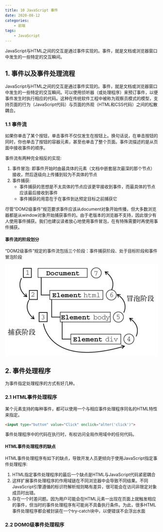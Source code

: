 ```yaml
---
title: 10 JavaScript 事件
date: 2020-08-12
categories:
    - 前端
tags:
	- JavaScript
---
```

JavaScript与HTML之间的交互是通过事件实现的。事件，就是文档或浏览器窗口中发生的一些特定的交互瞬间。
<!-- more -->

## 1. 事件以及事件处理流程
JavaScript与HTML之间的交互是通过事件实现的。事件，就是文档或浏览器窗口中发生的一些特定的交互瞬间。可以使用侦听器（或处理程序）来预订事件，以便事件发生时执行相应的代码。这种在传统软件工程中被称为观察员模式的模型，支持页面的行为（JavaScript代码）与页面的外观（HTML和CSS代码）之间的松散耦合。

### 1.1 事件流
如果你单击了某个按钮，单击事件不仅仅发生在按钮上。换句话说，在单击按钮的同时，你也单击了按钮的容器元素，甚至也单击了整个页面。事件流描述的是从页面中接收事件的顺序。

事件流有两种完全相反的实现:
1. 事件冒泡: 即事件开始时由最具体的元素（文档中嵌套层次最深的那个节点）接收，然后逐级向上传播到较为不具体的节点
2. 事件捕获: 
    - 事件捕获的思想是不太具体的节点应该更早接收到事件，而最具体的节点应该最后接收到事件
    - 事件捕获的用意在于在事件到达预定目标之前捕获它

尽管“DOM2级事件”规范要求事件应该从document对象开始传播，但大多数浏览器都是从window对象开始捕获事件的。由于老版本的浏览器不支持，因此很少有人使用事件捕获。我们也建议读者放心地使用事件冒泡，在有特殊需要时再使用事件捕获。

#### 事件流的阶段划分
“DOM2级事件”规定的事件流包括三个阶段：事件捕获阶段、处于目标阶段和事件冒泡阶段

![JavaScript](/images/JavaScript/event_process.jpg)

## 2. 事件处理程序
为事件指定处理程序的方式有好几种。

### 2.1 HTML事件处理程序
某个元素支持的每种事件，都可以使用一个与相应事件处理程序同名的HTML特性来指定。

```html
<input type="button" value="Click" onclick="alter('click')">
```

事件处理程序中的代码在执行时，有权访问全局作用域中的任何代码。

#### HTML事件处理程序的缺点
HTML事件处理程序有如下的缺点，导致开发人员更倾向于使用JavaScript指定事件处理程序:
1. HTML指定事件处理程序的最后一个缺点是HTML与JavaScript代码紧密耦合
2. 这样扩展事件处理程序的作用域链在不同浏览器中会导致不同结果。不同JavaScript引擎遵循的标识符解析规则略有差异，很可能会在访问非限定对象成员时出错。
3. 存在一个时差问题。因为用户可能会在HTML元素一出现在页面上就触发相应的事件，但当时的事件处理程序有可能尚不具备执行条件。为此，很多HTML事件处理程序都会被封装在一个try-catch块中，以便错误不会浮出水面

### 2.2 DOM0级事件处理程序